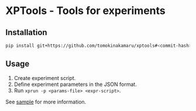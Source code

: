 # XPTools - Tools for experiments

## Installation

```sh
pip install git+https://github.com/tomokinakamaru/xptools#<commit-hash>
```

## Usage

1. Create experiment script.
1. Define experiment parameters in the JSON format.
1. Run `xprun -p <params-file> <expr-script>`.

See [sample](./sample) for more information.
